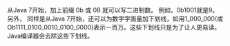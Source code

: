 从Java 7开始，加上前缀 0b 或 0B 就可以写二进制数。 例如，0b1001就是9。 另外， 同样是从Java 7开始，还可以为数字字面量加下划线，如用1_000_000(或Ob1111_0100_0010_0100_0000)表示一百万。这些下划线只是为了让人更易读。Java编译器会去除这些下划线。
